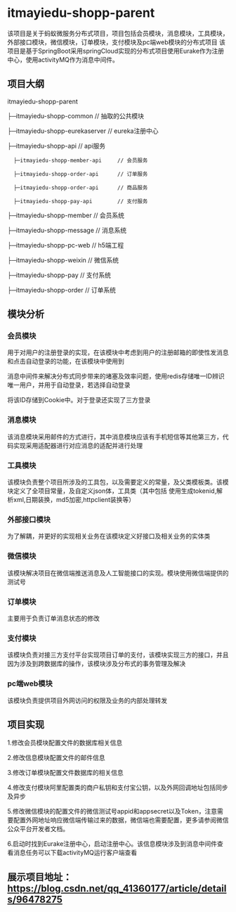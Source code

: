 # itmayiedu-shopp-parent
该项目是关于蚂蚁微服务分布式项目，项目包括会员模块，消息模块，工具模块，外部接口模块，微信模块，订单模块，支付模块及pc端web模块的分布式项目
该项目是基于SpringBoot采用springCloud实现的分布式项目使用Eurake作为注册中心，使用activityMQ作为消息中间件。
## 项目大纲
itmayiedu-shopp-parent

├─itmayiedu-shopp-common                 // 抽取的公共模块
  
├─itmayiedu-shopp-eurekaserver             // eureka注册中心
  
├─itmayiedu-shopp-api                      // api服务 
  
      ├─itmayiedu-shopp-member-api     // 会员服务
      
      ├─itmayiedu-shopp-order-api      // 订单服务
      
      ├─itmayiedu-shopp-order-api      // 商品服务
      
      ├─itmayiedu-shopp-pay-api        // 支付服务
      
  ├─itmayiedu-shopp-member                // 会员系统
  
  ├─itmayiedu-shopp-message                 // 消息系统
  
  ├─itmayiedu-shopp-pc-web             // h5端工程
  
  ├─itmayiedu-shopp-weixin                 // 微信系统
  
  ├─itmayiedu-shopp-pay                 // 支付系统
  
  ├─itmayiedu-shopp-order                 // 订单系统

## 模块分析
### 会员模块
  用于对用户的注册登录的实现，在该模块中考虑到用户的注册邮箱的即使性发消息和点击自动登录的功能，在该模块中使用到
  
  消息中间件来解决分布式同步带来的堵塞及效率问题，使用redis存储唯一ID辨识唯一用户，并用于自动登录，若选择自动登录
  
  将该ID存储到Cookie中。对于登录还实现了三方登录
### 消息模块
  该消息模块采用邮件的方式进行，其中消息模块应该有手机短信等其他第三方，代码实现采用适配器进行对应消息的适配并进行处理

### 工具模块
  该模块负责整个项目所涉及的工具包，以及需要定义的常量，及父类模板类。该模块定义了全项目常量，及自定义json体，工具类（其中包括
  使用生成tokenid,解析xml,日期装换，md5加密,httpclient装换等）
### 外部接口模块
  为了解耦，并更好的实现相关业务在该模块定义好接口及相关业务的实体类
### 微信模块
  该模块解决项目在微信端推送消息及人工智能接口的实现。模块使用微信端提供的测试号
### 订单模块
  主要用于负责订单消息状态的修改
### 支付模块
  该模块负责对接三方支付平台实现项目订单的支付，该模块实现三方的接口，并且因为涉及到跨数据库的操作，该模块涉及分布式的事务管理及解决
### pc端web模块
  该模块负责提供项目外网访问的权限及业务的内部处理转发

## 项目实现
1.修改会员模块配置文件的数据库相关信息

2.修改信息模块配置文件的邮件信息

3.修改订单模块配置文件数据库的相关信息

4.修改支付模块阿里配置类的商户私钥和支付宝公钥，以及外网回调地址包括同步及异步

5.修改微信模块的配置文件的微信测试号appid和appsecret以及Token，注意需要配置外网地址响应微信端传输过来的数据，微信端也需要配置，更多请参阅微信公众平台开发者文档。

6.启动时找到Eurake注册中心，启动注册中心。该信息模块涉及到消息中间件查看消息任务可以下载activityMQ运行客户端查看

## 展示项目地址：https://blog.csdn.net/qq_41360177/article/details/96478275
